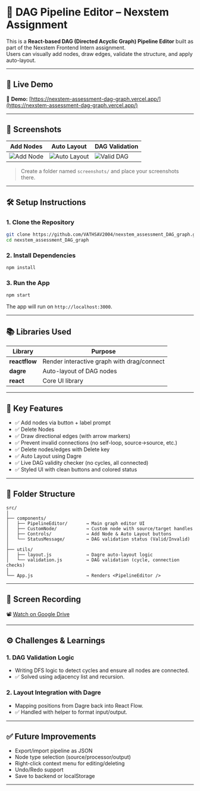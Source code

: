 # 🎯 DAG Pipeline Editor – Nexstem Assignment

This is a **React-based DAG (Directed Acyclic Graph) Pipeline Editor** built as part of the Nexstem Frontend Intern assignment.  
Users can visually add nodes, draw edges, validate the structure, and apply auto-layout.

---

## 🚀 Live Demo

🔗 **Demo:** [https://nexstem-assessment-dag-graph.vercel.app/](https://nexstem-assessment-dag-graph.vercel.app/)



---

## 📸 Screenshots

| Add Nodes | Auto Layout | DAG Validation |
|-----------|-------------|----------------|
| ![Add Node](screenshots/add-node.png) | ![Auto Layout](screenshots/auto-layout.png) | ![Valid DAG](screenshots/valid-dag.png) |

> Create a folder named `screenshots/` and place your screenshots there.

---

## 🛠️ Setup Instructions

### 1. Clone the Repository

```bash
git clone https://github.com/VATHSAV2004/nexstem_assessment_DAG_graph.git
cd nexstem_assessment_DAG_graph
```

### 2. Install Dependencies

```bash
npm install
```

### 3. Run the App

```bash
npm start
```

The app will run on `http://localhost:3000`.

---

## 📚 Libraries Used

| Library        | Purpose                                      |
|----------------|----------------------------------------------|
| **reactflow**  | Render interactive graph with drag/connect   |
| **dagre**      | Auto-layout of DAG nodes                     |
| **react**      | Core UI library                              |

---

## 🧱 Key Features

- ✅ Add nodes via button + label prompt
- ✅ Delete Nodes
- ✅ Draw directional edges (with arrow markers)
- ✅ Prevent invalid connections (no self-loop, source→source, etc.)
- ✅ Delete nodes/edges with Delete key
- ✅ Auto Layout using Dagre
- ✅ Live DAG validity checker (no cycles, all connected)
- ✅ Styled UI with clean buttons and colored status

---

## 🔧 Folder Structure

```
src/
│
├── components/
│   ├── PipelineEditor/       → Main graph editor UI
│   ├── CustomNode/           → Custom node with source/target handles
│   ├── Controls/             → Add Node & Auto Layout buttons
│   └── StatusMessage/        → DAG validation status (Valid/Invalid)
│
├── utils/
│   ├── layout.js             → Dagre auto-layout logic
│   └── validation.js         → DAG validation (cycle, connection checks)
│
└── App.js                    → Renders <PipelineEditor />
```

---

## 🎥 Screen Recording

📽️ [Watch on Google Drive](https://drive.google.com/file/d/1TTjmE56QggNzsg4uxzhQKWAyiceu_v48/view?usp=sharing)

---

## ⚙️ Challenges & Learnings

### 1. DAG Validation Logic
- Writing DFS logic to detect cycles and ensure all nodes are connected.
- ✅ Solved using adjacency list and recursion.

### 2. Layout Integration with Dagre
- Mapping positions from Dagre back into React Flow.
- ✅ Handled with helper to format input/output.


---

## ✅ Future Improvements

- Export/import pipeline as JSON
- Node type selection (source/processor/output)
- Right-click context menu for editing/deleting
- Undo/Redo support
- Save to backend or localStorage

---


